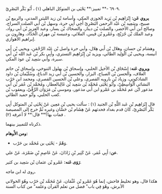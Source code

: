 ٦٩٠٩ -** تمييز:** يَحْيَى بن المتوكل الباهلي (١) ، أَبُو بَكْر البَصْرِيّ.

**يروي عَن:** إِبْرَاهِيم بْن يَزِيد الخوزي المكي، وأسامة بْن زيد الليثي المدني، والربيع بْن صبيح، وسَعِيد بْن عَبْد الرحمن البَصْرِيّ أَخِي أَبِي حرة، وسهل بْن أَبي الصلت السراج، وصالح ابن أَبي الأخضر، والصلت بْن دينار، والضحاك بْن يسار، وعبد العزيز بْن أَبي رواد، وعبد الملك بْن جُرَيْج، وعَمْرو بْن قيس، الملائي، وعنبسة بْن مهران الْحَدَّاد، وهارون بن إبراهيم الأهوازي.

وهشام بْن حسان، وهلال بْن أَبي هِلال، وأبي حرة واصل بْن عَبْد الرَّحْمَنِ، ويحيى بْن أَبي أنيسة، ويحيى بْن الْوَلِيد الطائي، ويزيد بْن إِبْرَاهِيم التستري، وأَبِي بكر بْن عَبد الله بْن أَبي سبرة، وأبي سَعِيد بْن عوذ المكي.

**ويروي عَنه:** إِسْحَاق بْن الأخيل الحلبي، وإسحاق بْن بهلول التنوخي، وإسحاق بْن حاتم العلاف، والحسن بْن الصباح، البزار، والحسين بْن أَبي زيد الدباغ، وسُلَيْمان بْن داود الشاذكوني، وزياد بْن بارويه القصري، وعلي بْن الحسين القصري، ومحمد ابن حَرْب النشائي الْوَاسِطِيّ، وأَبُو يَحْيَى مُحَمَّد بْن سَعِيد بْن غَالِبالعطار، ومُحَمَّد بْن عُمَر بْن أَبي مذعور ابْن عم مُحَمَّد بن عَمْرو ابن أَبي مذعور، وموسى بْن مَرَوَان الرَّقِّيّ، ويعقوب بْن كعب الحلبي، وأَبُو حميد الطائي.

قال إِبْرَاهِيم بْن عَبد اللَّهِ بْن الجنيد (١) : سألت يحيى بْن مَعِين عَنْ يَحْيَى بْن المتوكل أَبِي بَكْر البَصْرِيّ، كَانَ قدم بغداد فحدثهم عَنْ هِشَام بْن حَسَّان وغيره ثُمَّ خرج إلى المصيصة فمات بها؟** قال:** لا أعرفه (٢) .

ذكرناه للتمييز بينهما.

**ومن الأَوهام:**

- وَهْمٌ - يَحْيَى بن مُحَمَّد بن حَرْب.

**عن:** أَبِي عُمَر، عَنْ كَثِير بْنِ زَاذَانَ، عَنْ عَاصِمِ بْنِ ضَمْرَة، عَنْ علي.

**رَوَى عَنه:** عَمْرو بْن عثمان بْن سَعِيد بن كثير.

روى له ابن ماجه.

هكذا قال، وهو تخليط فاحش، إنما هُوَ عَمْرو بْن عُثْمَان، عَنْ مُحَمَّد بْن حَرْب وهُوَ الخولاني الأبرش، وهُوَ فِي باب" فضل من تعلم القرآن وعلمه" من كتاب السنة